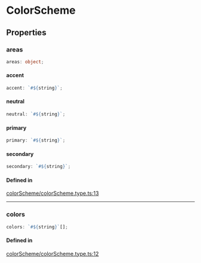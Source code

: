 # ColorScheme

## Properties

### areas

```ts
areas: object;
```

#### accent

```ts
accent: `#${string}`;
```

#### neutral

```ts
neutral: `#${string}`;
```

#### primary

```ts
primary: `#${string}`;
```

#### secondary

```ts
secondary: `#${string}`;
```

#### Defined in

[colorScheme/colorScheme.type.ts:13](https://github.com/Sillybit-io/colorhacks/blob/45b74b39d6ded2b71f4a5f8bced67fd323e8e403/src/features/colorScheme/colorScheme.type.ts#L13)

***

### colors

```ts
colors: `#${string}`[];
```

#### Defined in

[colorScheme/colorScheme.type.ts:12](https://github.com/Sillybit-io/colorhacks/blob/45b74b39d6ded2b71f4a5f8bced67fd323e8e403/src/features/colorScheme/colorScheme.type.ts#L12)
